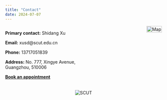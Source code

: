 ```yaml
---
title: "Contact"
date: 2024-07-07
---
```


<style>
.contact-container {
    display: flex;
    justify-content: space-between;
    align-items: flex-start;
}
.contact-details {
    max-width: 45%;
}
.contact-map {
    max-width: 50%;
    overflow: hidden; /* Ensure overflow is hidden for zoom effect */
    position: relative;
}
.contact-map img {
    width: 100%;
    height: auto;
    transition: transform 0.25s ease; /* Smooth zoom transition */
    cursor: zoom-in; /* Change cursor on hover */
}
.contact-map img.zoomed {
    transform: scale(2); /* Scale image to 2x on click */
    cursor: zoom-out; /* Change cursor on zoomed state */
}
.additional-image {
    margin-top: 20px;
    text-align: center;
}
.additional-image img {
    max-width: 100%;
    height: auto;
}
</style>

<div class="contact-container">
    <div class="contact-details">
        <p><strong>Primary contact:</strong> Shidang Xu</p>
        <p><strong>Email:</strong> xusd@scut.edu.cn</p>
        <p><strong>Phone:</strong> 13717051839</p>
        <p><strong>Address:</strong> No. 777, Xingye Avenue, Guangzhou, 510006</p>
        <p><strong><a href="https://calendly.com/xushidang" target="_blank">Book an appointment</a></strong></p>
    </div>
    <div class="contact-map">
        <img src="/images/Map.jpg" alt="Map" id="mapImage">
    </div>
</div>

<div class="additional-image">
    <img src="/images/SCUT.jpg" alt="SCUT">
</div>

<script>
document.getElementById('mapImage').addEventListener('click', function() {
    this.classList.toggle('zoomed');
});
</script>
